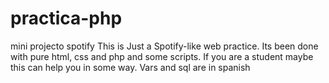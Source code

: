 # practica-php
mini projecto spotify
This is Just a Spotify-like web practice. Its been done with pure html, css and php and some scripts.
If you are a student maybe this can help you in some way. 
Vars and sql are in spanish
